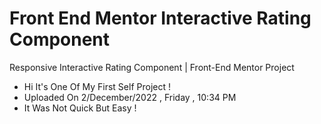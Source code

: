 # Front End Mentor Interactive Rating Component

Responsive Interactive Rating Component | Front-End Mentor Project

- Hi It's One Of My First Self Project !
- Uploaded On 2/December/2022 , Friday , 10:34 PM
- It Was Not Quick But Easy !
